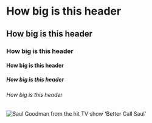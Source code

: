 # How big is this header
## How big is this header
### How big is this header
#### How big is this header
##### How big is this header
###### How big is this header
![Saul Goodman from the hit TV show 'Better Call Saul'](https://www.meme-arsenal.com/memes/0dad556c3aaa0fb4a164c0a890e3e569.jpg)
